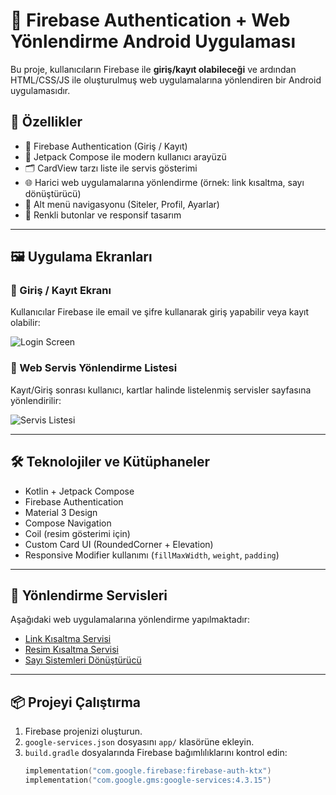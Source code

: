 # 🚀 Firebase Authentication + Web Yönlendirme Android Uygulaması

Bu proje, kullanıcıların Firebase ile **giriş/kayıt olabileceği** ve ardından HTML/CSS/JS ile oluşturulmuş web uygulamalarına yönlendiren bir Android uygulamasıdır.

## 🧩 Özellikler

- 🔐 Firebase Authentication (Giriş / Kayıt)
- 📲 Jetpack Compose ile modern kullanıcı arayüzü
- 🗂️ CardView tarzı liste ile servis gösterimi
- 🌐 Harici web uygulamalarına yönlendirme (örnek: link kısaltma, sayı dönüştürücü)
- 🧭 Alt menü navigasyonu (Siteler, Profil, Ayarlar)
- 🎨 Renkli butonlar ve responsif tasarım

---

## 🖼️ Uygulama Ekranları

### 🔐 Giriş / Kayıt Ekranı

Kullanıcılar Firebase ile email ve şifre kullanarak giriş yapabilir veya kayıt olabilir:

![Login Screen](https://drive.google.com/file/d/1-5pAc1E5rwzTlEfxppEStQgZQBZtdyXF/view?usp=sharing)

### 🧾 Web Servis Yönlendirme Listesi

Kayıt/Giriş sonrası kullanıcı, kartlar halinde listelenmiş servisler sayfasına yönlendirilir:

![Servis Listesi](https://drive.google.com/file/d/1-0NnWNDlrgTOp5ZupzcKJ-yccd91WVjd/view?usp=sharing)

---

## 🛠️ Teknolojiler ve Kütüphaneler

- Kotlin + Jetpack Compose
- Firebase Authentication
- Material 3 Design
- Compose Navigation
- Coil (resim gösterimi için)
- Custom Card UI (RoundedCorner + Elevation)
- Responsive Modifier kullanımı (`fillMaxWidth`, `weight`, `padding`)

---

## 🔗 Yönlendirme Servisleri

Aşağıdaki web uygulamalarına yönlendirme yapılmaktadır:

- [Link Kısaltma Servisi](https://trlink.rf.gd)
- [Resim Kısaltma Servisi](https://resimlink.rf.gd)
- [Sayı Sistemleri Dönüştürücü](https://b2d.rf.gd)

---

## 📦 Projeyi Çalıştırma

1. Firebase projenizi oluşturun.
2. `google-services.json` dosyasını `app/` klasörüne ekleyin.
3. `build.gradle` dosyalarında Firebase bağımlılıklarını kontrol edin:
   ```kotlin
   implementation("com.google.firebase:firebase-auth-ktx")
   implementation("com.google.gms:google-services:4.3.15")
